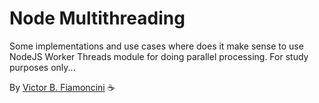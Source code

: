 # Node Multithreading

Some implementations and use cases where does it make sense to use NodeJS Worker Threads module for doing parallel processing. For study purposes only...

By [Victor B. Fiamoncini](https://github.com/Victor-Fiamoncini) ☕️
